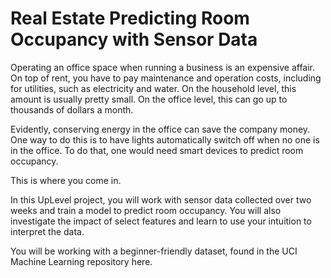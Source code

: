 # Real Estate Predicting Room Occupancy with Sensor Data

Operating an office space when running a business is an expensive affair. On top of rent, you have to pay maintenance and operation costs, including for utilities, such as electricity and water. On the household level, this amount is usually pretty small. On the office level, this can go up to thousands of dollars a month.

Evidently, conserving energy in the office can save the company money. One way to do this is to have lights automatically switch off when no one is in the office. To do that, one would need smart devices to predict room occupancy. 

This is where you come in.  

In this UpLevel project, you will work with sensor data collected over two weeks and train a model to predict room occupancy. You will also investigate the impact of select features and learn to use your intuition to interpret the data. 

You will be working with a beginner-friendly dataset, found in the UCI Machine Learning repository here.
